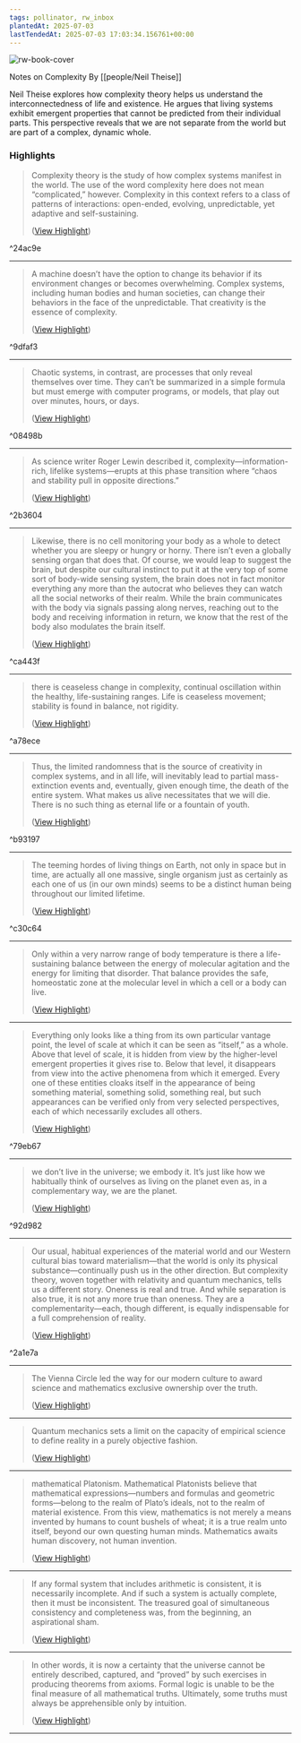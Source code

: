 ```yaml
---
tags: pollinator, rw_inbox
plantedAt: 2025-07-03
lastTendedAt: 2025-07-03 17:03:34.156761+00:00
---
```

![rw-book-cover](https://readwise-assets.s3.amazonaws.com/media/uploaded_book_covers/profile_1265828/1QbimAS4FmEC1BzxX5E6xO6npL1UP_j9YoRYqaEggfk-Cover-Cover.jpg)

Notes on Complexity
By [[people/Neil Theise]]

Neil Theise explores how complexity theory helps us understand the interconnectedness of life and existence. He argues that living systems exhibit emergent properties that cannot be predicted from their individual parts. This perspective reveals that we are not separate from the world but are part of a complex, dynamic whole.

### Highlights
> Complexity theory is the study of how complex systems manifest in the world. The use of the word complexity here does not mean “complicated,” however. Complexity in this context refers to a class of patterns of interactions: open-ended, evolving, unpredictable, yet adaptive and self-sustaining.
> 
>  ([View Highlight](https://read.readwise.io/read/01jwpcqetv8fn4acxbv7795mpg))

^24ac9e


---

> A machine doesn’t have the option to change its behavior if its environment changes or becomes overwhelming. Complex systems, including human bodies and human societies, can change their behaviors in the face of the unpredictable. That creativity is the essence of complexity.
> 
>  ([View Highlight](https://read.readwise.io/read/01jwpcx1rprecnyy1k9yr9j7rx))

^9dfaf3


---

> Chaotic systems, in contrast, are processes that only reveal themselves over time. They can’t be summarized in a simple formula but must emerge with computer programs, or models, that play out over minutes, hours, or days.
> 
>  ([View Highlight](https://read.readwise.io/read/01jwpdhgfprvxwfacjaygrwsac))

^08498b


---

> As science writer Roger Lewin described it, complexity—information-rich, lifelike systems—erupts at this phase transition where “chaos and stability pull in opposite directions.”
> 
>  ([View Highlight](https://read.readwise.io/read/01jwpe8pynew9yx9xwt7gjjngh))

^2b3604


---

> Likewise, there is no cell monitoring your body as a whole to detect whether you are sleepy or hungry or horny. There isn’t even a globally sensing organ that does that. Of course, we would leap to suggest the brain, but despite our cultural instinct to put it at the very top of some sort of body-wide sensing system, the brain does not in fact monitor everything any more than the autocrat who believes they can watch all the social networks of their realm. While the brain communicates with the body via signals passing along nerves, reaching out to the body and receiving information in return, we know that the rest of the body also modulates the brain itself.
> 
>  ([View Highlight](https://read.readwise.io/read/01jwpf19226nap7wg6m6nqr373))

^ca443f


---

> there is ceaseless change in complexity, continual oscillation within the healthy, life-sustaining ranges. Life is ceaseless movement; stability is found in balance, not rigidity.
> 
>  ([View Highlight](https://read.readwise.io/read/01jwpfa0nxxh8egx32qpwvceat))

^a78ece


---

> Thus, the limited randomness that is the source of creativity in complex systems, and in all life, will inevitably lead to partial mass-extinction events and, eventually, given enough time, the death of the entire system. What makes us alive necessitates that we will die. There is no such thing as eternal life or a fountain of youth.
> 
>  ([View Highlight](https://read.readwise.io/read/01jwpg8hv0jyqwkr0k1bm0s3jp))

^b93197


---

> The teeming hordes of living things on Earth, not only in space but in time, are actually all one massive, single organism just as certainly as each one of us (in our own minds) seems to be a distinct human being throughout our limited lifetime.
> 
>  ([View Highlight](https://read.readwise.io/read/01jwphagqe9xt4sc95h42n9b99))

^c30c64


---

> Only within a very narrow range of body temperature is there a life-sustaining balance between the energy of molecular agitation and the energy for limiting that disorder. That balance provides the safe, homeostatic zone at the molecular level in which a cell or a body can live.
> 
>  ([View Highlight](https://read.readwise.io/read/01jwpycqe48jzpzvw37ke807yw))


---

> Everything only looks like a thing from its own particular vantage point, the level of scale at which it can be seen as “itself,” as a whole. Above that level of scale, it is hidden from view by the higher-level emergent properties it gives rise to. Below that level, it disappears from view into the active phenomena from which it emerged. Every one of these entities cloaks itself in the appearance of being something material, something solid, something real, but such appearances can be verified only from very selected perspectives, each of which necessarily excludes all others.
> 
>  ([View Highlight](https://read.readwise.io/read/01jwq18hcqq8ejw8yrczy88cb8))

^79eb67


---

> we don’t live in the universe; we embody it. It’s just like how we habitually think of ourselves as living on the planet even as, in a complementary way, we are the planet.
> 
>  ([View Highlight](https://read.readwise.io/read/01jwq1gn0b1yefqm52y1d5ng7f))

^92d982


---

> Our usual, habitual experiences of the material world and our Western cultural bias toward materialism—that the world is only its physical substance—continually push us in the other direction. But complexity theory, woven together with relativity and quantum mechanics, tells us a different story. Oneness is real and true. And while separation is also true, it is not any more true than oneness. They are a complementarity—each, though different, is equally indispensable for a full comprehension of reality.
> 
>  ([View Highlight](https://read.readwise.io/read/01jx449zq74aa04g61knh529wa))

^2a1e7a


---

> The Vienna Circle led the way for our modern culture to award science and mathematics exclusive ownership over the truth.
> 
>  ([View Highlight](https://read.readwise.io/read/01jz8j2xgy4jasxzqpbpr71jwd))


---

> Quantum mechanics sets a limit on the capacity of empirical science to define reality in a purely objective fashion.
> 
>  ([View Highlight](https://read.readwise.io/read/01jz8j9xv46swqdnbdnqc6jyg7))


---

> mathematical Platonism. Mathematical Platonists believe that mathematical expressions—numbers and formulas and geometric forms—belong to the realm of Plato’s ideals, not to the realm of material existence. From this view, mathematics is not merely a means invented by humans to count bushels of wheat; it is a true realm unto itself, beyond our own questing human minds. Mathematics awaits human discovery, not human invention.
> 
>  ([View Highlight](https://read.readwise.io/read/01jz8jym835axcatpkpt1eyrby))


---

> If any formal system that includes arithmetic is consistent, it is necessarily incomplete. And if such a system is actually complete, then it must be inconsistent. The treasured goal of simultaneous consistency and completeness was, from the beginning, an aspirational sham.
> 
>  ([View Highlight](https://read.readwise.io/read/01jz8kjvk9ntbg3z8k0gnm2xez))


---

> In other words, it is now a certainty that the universe cannot be entirely described, captured, and “proved” by such exercises in producing theorems from axioms. Formal logic is unable to be the final measure of all mathematical truths. Ultimately, some truths must always be apprehensible only by intuition.
> 
>  ([View Highlight](https://read.readwise.io/read/01jz8kwnrkd3e2hsqc1xm5payp))


---

